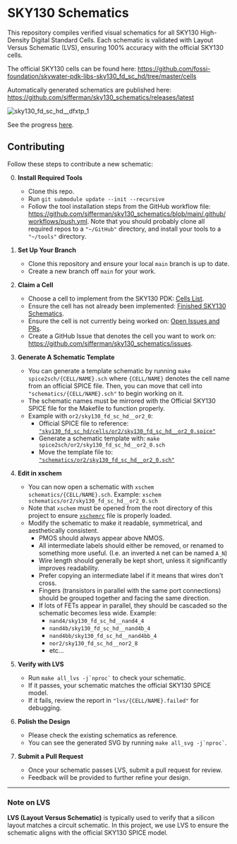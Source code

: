 
# SKY130 Schematics

This repository compiles verified visual schematics for all SKY130 High-Density Digital Standard Cells. Each schematic is validated with Layout Versus Schematic (LVS), ensuring 100% accuracy with the official SKY130 cells.

The official SKY130 cells can be found here:
<https://github.com/fossi-foundation/skywater-pdk-libs-sky130_fd_sc_hd/tree/master/cells>

Automatically generated schematics are published here:
<https://github.com/sifferman/sky130_schematics/releases/latest>

![sky130_fd_sc_hd__dfxtp_1](docs/sky130_fd_sc_hd__dfxtp_1.svg)

See the progress [here](https://github.com/sifferman/sky130_schematics/releases/latest/download/progress.svg).

## Contributing

Follow these steps to contribute a new schematic:

0. **Install Required Tools**
   * Clone this repo.
   * Run `git submodule update --init --recursive`
   * Follow the tool installation steps from the GitHub workflow file: <https://github.com/sifferman/sky130_schematics/blob/main/.github/workflows/push.yml>. Note that you should probably clone all required repos to a `"~/GitHub"` directory, and install your tools to a `"~/tools"` directory.

1. **Set Up Your Branch**
   * Clone this repository and ensure your local `main` branch is up to date.
   * Create a new branch off `main` for your work.

2. **Claim a Cell**
   * Choose a cell to implement from the SKY130 PDK: [Cells List](https://github.com/fossi-foundation/skywater-pdk-libs-sky130_fd_sc_hd/tree/master/cells).
   * Ensure the cell has not already been implemented: [Finished SKY130 Schematics](https://github.com/sifferman/sky130_schematics/tree/main/schematics).
   * Ensure the cell is not currently being worked on: [Open Issues and PRs](https://github.com/sifferman/sky130_schematics/issues?q=state%3Aopen%20).
   * Create a GitHub Issue that denotes the cell you want to work on: <https://github.com/sifferman/sky130_schematics/issues>.

3. **Generate A Schematic Template**
   * You can generate a template schematic by running `make spice2sch/{CELL/NAME}.sch` where `{CELL/NAME}` denotes the cell name from an official SPICE file. Then, you can move that cell into `"schematics/{CELL/NAME}.sch"` to begin working on it.
   * The schematic names must be mirrored with the Official SKY130 SPICE file for the Makefile to function properly.
   * Example with `or2/sky130_fd_sc_hd__or2_0`:
     * Official SPICE file to reference: [`"sky130_fd_sc_hd/cells/or2/sky130_fd_sc_hd__or2_0.spice"`](https://github.com/fossi-foundation/skywater-pdk-libs-sky130_fd_sc_hd/blob/master/cells/or2/sky130_fd_sc_hd__or2_0.spice)
     * Generate a schematic template with: `make spice2sch/or2/sky130_fd_sc_hd__or2_0.sch`
     * Move the template file to: [`"schematics/or2/sky130_fd_sc_hd__or2_0.sch"`](https://github.com/sifferman/sky130_schematics/blob/main/schematics/or2/sky130_fd_sc_hd__or2_0.sch)

4. **Edit in xschem**
   * You can now open a schematic with `xschem schematics/{CELL/NAME}.sch`. Example: `xschem schematics/or2/sky130_fd_sc_hd__or2_0.sch`
   * Note that `xschem` must be opened from the root directory of this project to ensure [`xschemrc`](https://github.com/sifferman/sky130_schematics/blob/main/xschemrc) file is properly loaded.
   * Modify the schematic to make it readable, symmetrical, and aesthetically consistent.
      * PMOS should always appear above NMOS.
      * All intermediate labels should either be removed, or renamed to something more useful. (I.e. an inverted `A` net can be named `A_N`)
      * Wire length should generally be kept short, unless it significantly improves readability.
      * Prefer copying an intermediate label if it means that wires don't cross.
      * Fingers (transistors in parallel with the same port connections) should be grouped together and facing the same direction.
      * If lots of FETs appear in parallel, they should be cascaded so the schematic becomes less wide. Example:
         * `nand4/sky130_fd_sc_hd__nand4_4`
         * `nand4b/sky130_fd_sc_hd__nand4b_4`
         * `nand4bb/sky130_fd_sc_hd__nand4bb_4`
         * `nor2/sky130_fd_sc_hd__nor2_8`
         * etc...

5. **Verify with LVS**
   * Run `` make all_lvs -j`nproc` `` to check your schematic.
   * If it passes, your schematic matches the official SKY130 SPICE model.
   * If it fails, review the report in `"lvs/{CELL/NAME}.failed"` for debugging.

6. **Polish the Design**
   * Please check the existing schematics as reference.
   * You can see the generated SVG by running `` make all_svg -j`nproc` ``.

7. **Submit a Pull Request**
   * Once your schematic passes LVS, submit a pull request for review.
   * Feedback will be provided to further refine your design.

---

### Note on LVS

**LVS (Layout Versus Schematic)** is typically used to verify that a silicon layout matches a circuit schematic. In this project, we use LVS to ensure the schematic aligns with the official SKY130 SPICE model.
